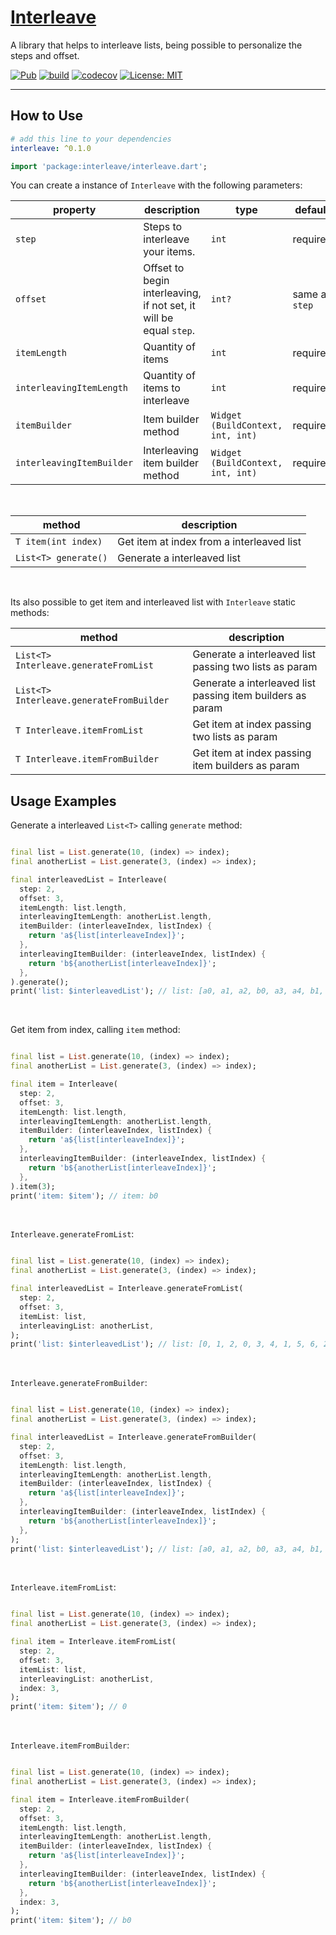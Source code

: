 # [Interleave](https://pub.dev/packages/interleave)

A library that helps to interleave lists, being possible to personalize the steps and offset.

<a href="https://pub.dev/packages/interleave"><img src="https://img.shields.io/pub/v/interleave.svg" alt="Pub"></a>
<a href="https://github.com/Paitomax/interleave/actions"><img src="https://github.com/Paitomax/interleave/workflows/interleave/badge.svg" alt="build"></a>
<a href="https://codecov.io/gh/Paitomax/interleave"><img src="https://codecov.io/gh/Paitomax/interleave/branch/master/graph/badge.svg" alt="codecov"></a>
<a href="https://opensource.org/licenses/MIT"><img src="https://img.shields.io/badge/license-MIT-purple.svg" alt="License: MIT"></a>

---

## How to Use

```yaml
# add this line to your dependencies
interleave: ^0.1.0
```

```dart
import 'package:interleave/interleave.dart';
```

You can create a instance of `Interleave` with the following parameters:

| property                  | description                                                                | type                              | default        |
| --------------------------|----------------------------------------------------------------------------|-----------------------------------|----------------|
| `step`                    | Steps to interleave your items.                                            | `int`                             | required       |
| `offset`                  | Offset to begin interleaving, if not set, it will be equal `step`.         | `int?`                            | same as `step` |
| `itemLength`              | Quantity of items                                                          | `int`                             | required       |
| `interleavingItemLength`  | Quantity of items to interleave                                            | `int`                             | required       |
| `itemBuilder`             | Item builder method                                                        | `Widget (BuildContext, int, int)` | required       |
| `interleavingItemBuilder` | Interleaving item builder method                                           | `Widget (BuildContext, int, int)` | required       |

<br>

| method                    | description                                                                |
| --------------------------|----------------------------------------------------------------------------|
| `T item(int index)`       | Get item at index from a interleaved list                                  |
| `List<T> generate()`      | Generate a interleaved list                                                |

<br>

Its also possible to get item and interleaved list with `Interleave` static methods:

| method                           | description                                                         |
| ---------------------------------|---------------------------------------------------------------------|
| `List<T> Interleave.generateFromList`    | Generate a interleaved list passing two lists as param              |
| `List<T> Interleave.generateFromBuilder` | Generate a interleaved list passing item builders as param          |
| `T Interleave.itemFromList`              | Get item at index passing two lists as param                        |
| `T Interleave.itemFromBuilder`           | Get item at index passing item builders as param                    |


## Usage Examples

Generate a interleaved `List<T>` calling `generate` method:

```dart

final list = List.generate(10, (index) => index);
final anotherList = List.generate(3, (index) => index);

final interleavedList = Interleave(
  step: 2,
  offset: 3,
  itemLength: list.length,
  interleavingItemLength: anotherList.length,
  itemBuilder: (interleaveIndex, listIndex) {
    return 'a${list[interleaveIndex]}';
  },
  interleavingItemBuilder: (interleaveIndex, listIndex) {
    return 'b${anotherList[interleaveIndex]}';
  },
).generate();
print('list: $interleavedList'); // list: [a0, a1, a2, b0, a3, a4, b1, a5, a6, b2, a7, a8, a9]

```
<br>

Get item from index, calling `item` method:

```dart

final list = List.generate(10, (index) => index);
final anotherList = List.generate(3, (index) => index);

final item = Interleave(
  step: 2,
  offset: 3,
  itemLength: list.length,
  interleavingItemLength: anotherList.length,
  itemBuilder: (interleaveIndex, listIndex) {
    return 'a${list[interleaveIndex]}';
  },
  interleavingItemBuilder: (interleaveIndex, listIndex) {
    return 'b${anotherList[interleaveIndex]}';
  },
).item(3);
print('item: $item'); // item: b0

```
<br>

`Interleave.generateFromList`:

```dart

final list = List.generate(10, (index) => index);
final anotherList = List.generate(3, (index) => index);

final interleavedList = Interleave.generateFromList(
  step: 2,
  offset: 3,
  itemList: list,
  interleavingList: anotherList,
);
print('list: $interleavedList'); // list: [0, 1, 2, 0, 3, 4, 1, 5, 6, 2, 7, 8, 9]

```
<br>

`Interleave.generateFromBuilder`:

```dart

final list = List.generate(10, (index) => index);
final anotherList = List.generate(3, (index) => index);

final interleavedList = Interleave.generateFromBuilder(
  step: 2,
  offset: 3,
  itemLength: list.length,
  interleavingItemLength: anotherList.length,
  itemBuilder: (interleaveIndex, listIndex) {
    return 'a${list[interleaveIndex]}';
  },
  interleavingItemBuilder: (interleaveIndex, listIndex) {
    return 'b${anotherList[interleaveIndex]}';
  },
);
print('list: $interleavedList'); // list: [a0, a1, a2, b0, a3, a4, b1, a5, a6, b2, a7, a8, a9]

```
<br>

`Interleave.itemFromList`:

```dart

final list = List.generate(10, (index) => index);
final anotherList = List.generate(3, (index) => index);

final item = Interleave.itemFromList(
  step: 2,
  offset: 3,
  itemList: list,
  interleavingList: anotherList,
  index: 3,
);
print('item: $item'); // 0

```
<br>

`Interleave.itemFromBuilder`:

```dart

final list = List.generate(10, (index) => index);
final anotherList = List.generate(3, (index) => index);

final item = Interleave.itemFromBuilder(
  step: 2,
  offset: 3,
  itemLength: list.length,
  interleavingItemLength: anotherList.length,
  itemBuilder: (interleaveIndex, listIndex) {
    return 'a${list[interleaveIndex]}';
  },
  interleavingItemBuilder: (interleaveIndex, listIndex) {
    return 'b${anotherList[interleaveIndex]}';
  },
  index: 3,
);
print('item: $item'); // b0

```